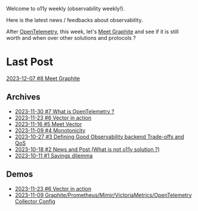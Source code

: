 Welcome to o11y weekly (observability weekly!).

Here is the latest news / feedbacks about observability.

After [OpenTelemetry](./2023-11-30_What_is_OpenTelemetry/README.md), this week, let's [Meet Graphite](./2023-12-07_Meet_Graphite/README.md) and see if it is still worth and when over other solutions and protocols ?

# Last Post
[2023-12-07 #8 Meet Graphite](./2023-12-07_Meet_Graphite/README.md)

## Archives
- [2023-11-30 #7 What is OpenTelemetry ?](./2023-11-30_What_is_OpenTelemetry/README.md)
- [2023-11-23 #6 Vector in action](./2023-11-23_Vector_in_action/README.md)
- [2023-11-16 #5 Meet Vector](./2023-11-16_Meet_Vector/README.md)
- [2023-11-09 #4 Monotonicity](./2023-11-09_Monotonicity/README.md)
- [2023-10-27 #3 Defining Good Observability backend Trade-offs and QoS](./2023-10-27_Defining_Good_Observability_backend_Trade-offs_and_QoS/README.md)
- [2023-10-18 #2 News and Post (What is not o11y solution ?)](./2023-10-18_What_is_not_an_observability_solution/README.md)
- [2023-10-11 #1 Savings dilemma](./2023-10-11_Savings_dilemma/README.md)

## Demos
- [2023-11-23 #6 Vector in action](./2023-11-23_Vector_in_action/demo/)
- [2023-11-09 Graphite/Prometheus/Mimir/VictoriaMetrics/OpenTelemetry Collector Config](./2023-11-09_Monotonicity/demo/)
